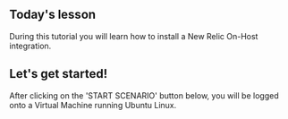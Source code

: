 ## Today's lesson
During this tutorial you will learn how to install a New Relic On-Host integration.

## Let's get started!
After clicking on the 'START SCENARIO' button below, you will be logged onto a Virtual Machine running Ubuntu Linux.

